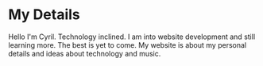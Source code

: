 # My Details
Hello I'm Cyril.
Technology inclined.
I am into website development and still learning more.
The best is yet to come.
My website is about my personal details and ideas about technology and music.
